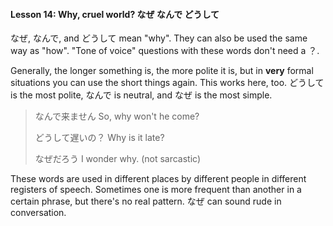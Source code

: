 #### Lesson 14: Why, cruel world? なぜ なんで どうして


なぜ, なんで, and どうして mean "why". They can also be used the same way as "how". "Tone of voice" questions with these words don't need a ？.


Generally, the longer something is, the more polite it is, but in **very** formal situations you can use the short things again. This works here, too. どうして is the most polite, なんで is neutral, and なぜ is the most simple.


> なんで来ません So, why won't he come?  
> > どうして遅いの？ Why is it late?  
> > なぜだろう I wonder why. (not sarcastic)

These words are used in different places by different people in different registers of speech. Sometimes one is more frequent than another in a certain phrase, but there's no real pattern. なぜ can sound rude in conversation.


